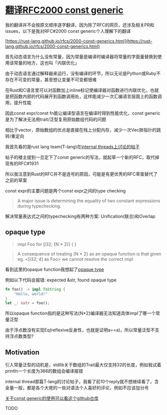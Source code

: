 # [翻译RFC2000 const generic](/2020/10/rfc_const_generics.md)

我的翻译并不会按原文顺序逐字翻译，因为除了RFC的网页，还涉及相关PR和issues，以下是我对RFC#2000 const generic个人理解下的翻译

[https://rust-lang.github.io/rfcs/2000-const-generics.html](https://rust-lang.github.io/rfcs/2000-const-generics.html)

首先动态语言为什么没有常量，因为常量是编译时编译器将常量的字面量替换到使用该常量的地方，这也叫「内联优化」

由于动态语言通过解释器来运行，没有编译的环节，所以无论是Python或Ruby不存在不可变的常量，甚至想让变量不可变都很难

在Rust和C语言里可以对函数加上inline标记使编译器对函数进行内联优化，也就是把函数内部的代码展开到函数调用处，这样能减少一次汇编语言层面上的函数调用，提升性能

因此const expr/const fn能让编译型语言在编译时得到性能优化，const generic是为了解决无法用trait/泛型复用原始数组代码的问题

相比于vector，原始数组的优点是直接在栈上分配内存，减少一次Vec胖指针的跳转/重定向

我首先看的是rust lang team(T-lang)在[internal threads上讨论的帖子](https://internals.rust-lang.org/t/lang-team-minutes-const-generics/5090)

帖子的楼主提到一旦定下了const generic的写法，就起草一个新的RFC，取代掉现有的RFC#1931

所以我注意到Rust的RFC并不是连号的原因，可能是有更优秀的RFC草案替代了之前的草案

const expr的主要问题是两个const expr之间的type checking

> A major issue is determining the equality of two constant expressions during typechecking. 

解决常量表达式之间的typechecking有两种方案: Unification(联合)和Overlap

## opaque type

> impl<const N: usize> Foo for [i32; {N * 2}] { }

> A consequence of treating {N * 2} as an opaque function is that given eg. <[i32; 4] as Foo> we cannot resolve the correct impl

看到这里的opaque function我想起了[opaque type](https://internals.rust-lang.org/t/lang-team-minutes-const-generics/5090)

例如以下代码会报错: expected &str, found opaque type

```rust
fn foo() -> impl ToString {
    "Hello, world!"
}
let _: &str = foo();
```

所以opaque function指的是这种写法{N*2}编译器无法知道具体impl了哪一个常量泛型

由于浮点数没有实现Eq(reflexive反身性，也就是证明a==a)，所以常量泛型不支持浮点数类型?

## Motivation

引入常量泛型的动机是，stdlib关于数组的Trait最大仅支持32的长度，例如我试着println一个长度为366的数组会编译报错

internal thread那篇T-lang的讨论帖子，我看了前10个reply就不想继续看了，含金量一般，都是各个大佬的一些对语法个人喜好的评论，例如不应该加分号

[关于const generic的使用可以看这个github仓库](https://github.com/Michael-F-Bryan/const-arrayvec/blob/master/src/lib.rs)

TODO
